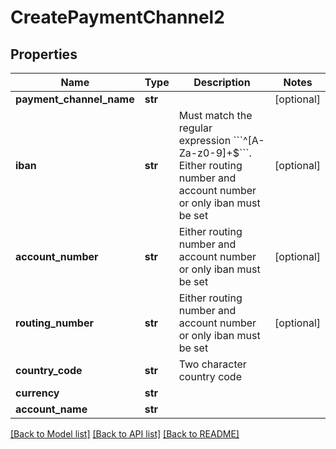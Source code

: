 # CreatePaymentChannel2

## Properties
Name | Type | Description | Notes
------------ | ------------- | ------------- | -------------
**payment_channel_name** | **str** |  | [optional] 
**iban** | **str** | Must match the regular expression &#x60;&#x60;&#x60;^[A-Za-z0-9]+$&#x60;&#x60;&#x60;. Either routing number and account number or only iban must be set | [optional] 
**account_number** | **str** | Either routing number and account number or only iban must be set | [optional] 
**routing_number** | **str** | Either routing number and account number or only iban must be set | [optional] 
**country_code** | **str** | Two character country code | 
**currency** | **str** |  | 
**account_name** | **str** |  | 

[[Back to Model list]](../README.md#documentation-for-models) [[Back to API list]](../README.md#documentation-for-api-endpoints) [[Back to README]](../README.md)


